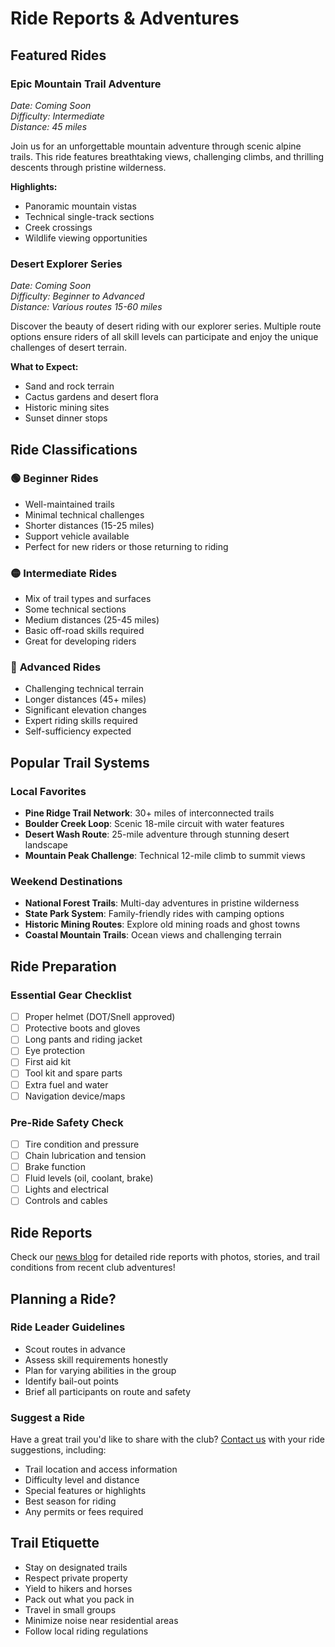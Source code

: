 # Ride Reports & Adventures

## Featured Rides

### Epic Mountain Trail Adventure
*Date: Coming Soon*  
*Difficulty: Intermediate*  
*Distance: 45 miles*

Join us for an unforgettable mountain adventure through scenic alpine trails. This ride features breathtaking views, challenging climbs, and thrilling descents through pristine wilderness.

**Highlights:**
- Panoramic mountain vistas
- Technical single-track sections  
- Creek crossings
- Wildlife viewing opportunities

### Desert Explorer Series
*Date: Coming Soon*  
*Difficulty: Beginner to Advanced*  
*Distance: Various routes 15-60 miles*

Discover the beauty of desert riding with our explorer series. Multiple route options ensure riders of all skill levels can participate and enjoy the unique challenges of desert terrain.

**What to Expect:**
- Sand and rock terrain
- Cactus gardens and desert flora
- Historic mining sites
- Sunset dinner stops

## Ride Classifications

### 🟢 **Beginner Rides**
- Well-maintained trails
- Minimal technical challenges
- Shorter distances (15-25 miles)
- Support vehicle available
- Perfect for new riders or those returning to riding

### 🟡 **Intermediate Rides** 
- Mix of trail types and surfaces
- Some technical sections
- Medium distances (25-45 miles)
- Basic off-road skills required
- Great for developing riders

### 🔴 **Advanced Rides**
- Challenging technical terrain
- Longer distances (45+ miles)
- Significant elevation changes
- Expert riding skills required
- Self-sufficiency expected

## Popular Trail Systems

### Local Favorites
- **Pine Ridge Trail Network**: 30+ miles of interconnected trails
- **Boulder Creek Loop**: Scenic 18-mile circuit with water features
- **Desert Wash Route**: 25-mile adventure through stunning desert landscape
- **Mountain Peak Challenge**: Technical 12-mile climb to summit views

### Weekend Destinations
- **National Forest Trails**: Multi-day adventures in pristine wilderness
- **State Park System**: Family-friendly rides with camping options
- **Historic Mining Routes**: Explore old mining roads and ghost towns
- **Coastal Mountain Trails**: Ocean views and challenging terrain

## Ride Preparation

### Essential Gear Checklist
- [ ] Proper helmet (DOT/Snell approved)
- [ ] Protective boots and gloves
- [ ] Long pants and riding jacket
- [ ] Eye protection
- [ ] First aid kit
- [ ] Tool kit and spare parts
- [ ] Extra fuel and water
- [ ] Navigation device/maps

### Pre-Ride Safety Check
- [ ] Tire condition and pressure
- [ ] Chain lubrication and tension
- [ ] Brake function
- [ ] Fluid levels (oil, coolant, brake)
- [ ] Lights and electrical
- [ ] Controls and cables

## Ride Reports

Check our [news blog](/blog) for detailed ride reports with photos, stories, and trail conditions from recent club adventures!

## Planning a Ride?

### Ride Leader Guidelines
- Scout routes in advance
- Assess skill requirements honestly
- Plan for varying abilities in the group
- Identify bail-out points
- Brief all participants on route and safety

### Suggest a Ride
Have a great trail you'd like to share with the club? [Contact us](/contact) with your ride suggestions, including:
- Trail location and access information
- Difficulty level and distance
- Special features or highlights
- Best season for riding
- Any permits or fees required

## Trail Etiquette

- Stay on designated trails
- Respect private property
- Yield to hikers and horses
- Pack out what you pack in
- Travel in small groups
- Minimize noise near residential areas
- Follow local riding regulations